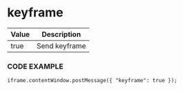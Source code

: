 # keyframe



| Value | Description   |
| ----- | ------------- |
| true  | Send keyframe |

### CODE EXAMPLE

```
iframe.contentWindow.postMessage({ "keyframe": true });
```
